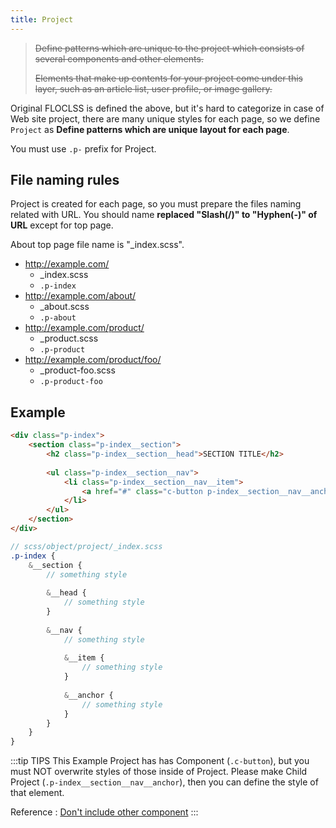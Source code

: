 ```yaml
---
title: Project
---
```


> ~~Define patterns which are unique to the project which consists of several components and other elements.~~
> 
> ~~Elements that make up contents for your project come under this layer, such as an article list, user profile, or image gallery.~~

Original FLOCLSS is defined the above, but it's hard to categorize in case of Web site project, there are many unique styles for each page, so we define `Project` as **Define patterns which are unique layout for each page**.

You must use `.p-` prefix for Project.

## File naming rules

Project is created for each page, so you must prepare the files naming related with URL. You should name **replaced "Slash(/)" to "Hyphen(-)" of URL** except for top page.

About top page file name is "_index.scss".

* http://example.com/
  * _index.scss
  * `.p-index`
* http://example.com/about/
  * _about.scss
  * `.p-about`
* http://example.com/product/
  * _product.scss
  * `.p-product`
* http://example.com/product/foo/
  * _product-foo.scss
  * `.p-product-foo`
  
## Example

```html
<div class="p-index">
    <section class="p-index__section">
        <h2 class="p-index__section__head">SECTION TITLE</h2>
        
        <ul class="p-index__section__nav">
            <li class="p-index__section__nav__item">
                <a href="#" class="c-button p-index__section__nav__anchor">BUTTON</a>
            </li>
        </ul>
    </section>
</div>
```

```scss
// scss/object/project/_index.scss
.p-index {
    &__section {
        // something style
        
        &__head {
            // something style
        }
        
        &__nav {
            // something style
            
            &__item {
                // something style
            }
            
            &__anchor {
                // something style
            }
        }
    }
}
```

:::tip TIPS
This Example Project has has Component (`.c-button`), but you must NOT overwrite styles of those inside of Project. Please make Child Project (`.p-index__section__nav__anchor`), then you can define the style of that element.

Reference : [Don't include other component](/docs/html/methodologies/important/child)
:::